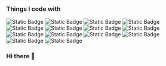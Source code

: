 ### Things I code with
![Static Badge](https://img.shields.io/badge/TypeScript-blue?style=flat-square&logo=typescript&logoColor=white) ![Static Badge](https://img.shields.io/badge/React-087ea4?style=flat-square&logo=react&logoColor=white) ![Static Badge](https://img.shields.io/badge/Next.js-000000?style=flat-square&logo=nextdotjs&logoColor=white) ![Static Badge](https://img.shields.io/badge/PostgreSQL-4169E1?style=flat-square&logo=postgresql&logoColor=white) ![Static Badge](https://img.shields.io/badge/GraphQL-f6009c?style=flat-square&logo=graphql&logoColor=white) ![Static Badge](https://img.shields.io/badge/Git-413932?style=flat-square&logo=git&logoColor=FB4F28) ![Static Badge](https://img.shields.io/badge/NPM-CC0001?style=flat-square&logo=git&logoColor=white) ![Static Badge](https://img.shields.io/badge/Node.js-339933?style=flat-square&logo=nodedotjs&logoColor=white) ![Static Badge](https://img.shields.io/badge/Sass-CC6699?style=flat-square&logo=sass&logoColor=white) ![Static Badge](https://img.shields.io/badge/HTML5-E34F26?style=flat-square&logo=html5&logoColor=white) ![Static Badge](https://img.shields.io/badge/AWS-232F3E?style=flat-square&logo=amazonaws&logoColor=white) ![Static Badge](https://img.shields.io/badge/AWS%20Amplify-FF9900?style=flat-square&logo=awsamplify&logoColor=white) ![Static Badge](https://img.shields.io/badge/Electron-47848F?style=flat-square&logo=electron&logoColor=white) ![Static Badge](https://img.shields.io/badge/Visual%20Studio%20Code-007ACC?style=flat-square&logo=visualstudiocode&logoColor=white)


### Hi there 👋

<!--
**madalejo/madalejo** is a ✨ _special_ ✨ repository because its `README.md` (this file) appears on your GitHub profile.

Here are some ideas to get you started:

- 🔭 I’m currently working on ...
- 🌱 I’m currently learning ...
- 👯 I’m looking to collaborate on ...
- 🤔 I’m looking for help with ...
- 💬 Ask me about ...
- 📫 How to reach me: ...
- 😄 Pronouns: ...
- ⚡ Fun fact: ...
-->
